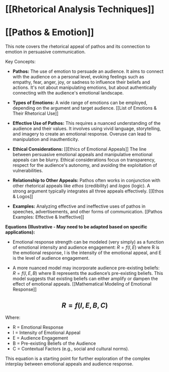 # [[Rhetorical Analysis Techniques]]
# [[Pathos & Emotion]]

This note covers the rhetorical appeal of pathos and its connection to emotion in persuasive communication.

Key Concepts:

* **Pathos:**  The use of emotion to persuade an audience.  It aims to connect with the audience on a personal level, evoking feelings such as empathy, fear, anger, joy, or sadness to influence their beliefs and actions.  It's not about manipulating emotions, but about authentically connecting with the audience's emotional landscape.

* **Types of Emotions:**  A wide range of emotions can be employed, depending on the argument and target audience. [[List of Emotions & Their Rhetorical Use]]

* **Effective Use of Pathos:**  This requires a nuanced understanding of the audience and their values.  It involves using vivid language, storytelling, and imagery to create an emotional response.  Overuse can lead to manipulation and inauthenticity.

* **Ethical Considerations:** [[Ethics of Emotional Appeals]]  The line between persuasive emotional appeals and manipulative emotional appeals can be blurry.  Ethical considerations focus on transparency, respect for the audience's autonomy, and avoiding the exploitation of vulnerabilities.

* **Relationship to Other Appeals:** Pathos often works in conjunction with other rhetorical appeals like *ethos* (credibility) and *logos* (logic).  A strong argument typically integrates all three appeals effectively.  [[Ethos & Logos]]

* **Examples:**  Analyzing effective and ineffective uses of pathos in speeches, advertisements, and other forms of communication. [[Pathos Examples: Effective & Ineffective]]

**Equations (Illustrative -  May need to be adapted based on specific applications):**

* Emotional response strength can be modeled (very simply) as a function of emotional intensity and audience engagement: $R = f(I, E)$ where R is the emotional response, I is the intensity of the emotional appeal, and E is the level of audience engagement.

* A more nuanced model may incorporate audience pre-existing beliefs: $R = f(I, E, B)$ where B represents the audience’s pre-existing beliefs.  This model suggests that existing beliefs can either amplify or dampen the effect of emotional appeals.  [[Mathematical Modeling of Emotional Response]]


## $$R = f(I, E, B, C)$$

Where:
* R = Emotional Response
* I = Intensity of Emotional Appeal
* E = Audience Engagement
* B = Pre-existing Beliefs of the Audience
* C = Contextual Factors (e.g., social and cultural norms).


This equation is a starting point for further exploration of the complex interplay between emotional appeals and audience response.
